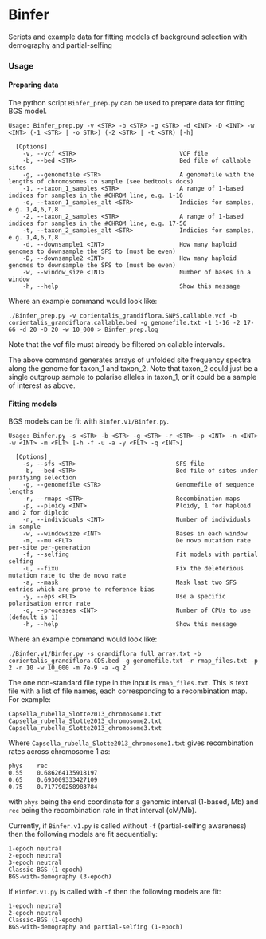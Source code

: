 # Binfer
Scripts and example data for fitting models of background selection with demography and partial-selfing

### Usage

#### Preparing data

The python script `Binfer_prep.py` can be used to prepare data for fitting BGS model.

```
Usage: Binfer_prep.py -v <STR> -b <STR> -g <STR> -d <INT> -D <INT> -w <INT> (-1 <STR> | -o STR>) (-2 <STR> | -t <STR) [-h]

  [Options]
    -v, --vcf <STR>                             VCF file
    -b, --bed <STR>                             Bed file of callable sites
    -g, --genomefile <STR>                      A genomefile with the lengths of chromosomes to sample (see bedtools docs)
    -1, --taxon_1_samples <STR>                 A range of 1-based indices for samples in the #CHROM line, e.g. 1-16
    -o, --taxon_1_samples_alt <STR>             Indicies for samples, e.g. 1,4,6,7,8
    -2, --taxon_2_samples <STR>                 A range of 1-based indices for samples in the #CHROM line, e.g. 17-56
    -t, --taxon_2_samples_alt <STR>             Indicies for samples, e.g. 1,4,6,7,8
    -d, --downsample1 <INT>                     How many haploid genomes to downsample the SFS to (must be even)
    -D, --downsample2 <INT>                     How many haploid genomes to downsample the SFS to (must be even)
    -w, --window_size <INT>                     Number of bases in a window
    -h, --help                                  Show this message
```

Where an example command would look like:

`./Binfer_prep.py -v corientalis_grandiflora.SNPS.callable.vcf -b corientalis_grandiflora.callable.bed -g genomefile.txt -1 1-16 -2 17-66 -d 20 -D 20 -w 10_000 > Binfer_prep.log`

Note that the vcf file must already be filtered on callable intervals.

The above command generates arrays of unfolded site frequency spectra along the genome for taxon_1 and taxon_2. Note that taxon_2 could just be a single outgroup sample to polarise alleles in taxon_1, or it could be a sample of interest as above.

#### Fitting models

BGS models can be fit with `Binfer.v1/Binfer.py`.

```
Usage: Binfer.py -s <STR> -b <STR> -g <STR> -r <STR> -p <INT> -n <INT> -w <INT> -m <FLT> [-h -f -u -a -y <FLT> -q <INT>]

  [Options]
    -s, --sfs <STR>                            SFS file
    -b, --bed <STR>                            Bed file of sites under purifying selection
    -g, --genomefile <STR>                     Genomefile of sequence lengths
    -r, --rmaps <STR>                          Recombination maps
    -p, --ploidy <INT>                         Ploidy, 1 for haploid and 2 for diploid
    -n, --individuals <INT>                    Number of individuals in sample
    -w, --windowsize <INT>                     Bases in each window
    -m, --mu <FLT>                             De novo mutation rate per-site per-generation
    -f, --selfing                              Fit models with partial selfing
    -u, --fixu                                 Fix the deleterious mutation rate to the de novo rate
    -a, --mask                                 Mask last two SFS entries which are prone to reference bias
    -y, --eps <FLT>                            Use a specific polarisation error rate
    -q, --processes <INT>                      Number of CPUs to use (default is 1)
    -h, --help                                 Show this message
```

Where an example command would look like:

`./Binfer.v1/Binfer.py -s grandiflora_full_array.txt -b corientalis_grandiflora.CDS.bed -g genomefile.txt -r rmap_files.txt -p 2 -n 10 -w 10_000 -m 7e-9 -a -q 2`

The one non-standard file type in the input is `rmap_files.txt`. This is text file with a list of file names, each corresponding to a recombination map. For example:

```
Capsella_rubella_Slotte2013_chromosome1.txt
Capsella_rubella_Slotte2013_chromosome2.txt
Capsella_rubella_Slotte2013_chromosome3.txt
```

Where `Capsella_rubella_Slotte2013_chromosome1.txt` gives recombination rates across chromosome 1 as:

```
phys    rec
0.55    0.686264135918197
0.65    0.693009333427109
0.75    0.717790258983784
```

with `phys` being the end coordinate for a genomic interval (1-based, Mb) and `rec` being the recombination rate in that interval (cM/Mb).

Currently, if `Binfer.v1.py` is called without `-f` (partial-selfing awareness) then the following models are fit sequentially:

```
1-epoch neutral
2-epoch neutral
3-epoch neutral
Classic-BGS (1-epoch)
BGS-with-demography (3-epoch)
```

If `Binfer.v1.py` is called with `-f` then the following models are fit:

```
1-epoch neutral
2-epoch neutral
Classic-BGS (1-epoch)
BGS-with-demography and partial-selfing (1-epoch)
```


